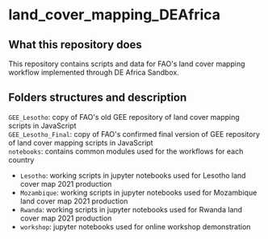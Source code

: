 # land_cover_mapping_DEAfrica

## What this repository does
This repository contains scripts and data for FAO's land cover mapping workflow implemented through DE Africa Sandbox. 

## Folders structures and description
`GEE_Lesotho`: copy of FAO's old GEE repository of land cover mapping scripts in JavaScript  
`GEE_Lesotho_Final`: copy of FAO's confirmed final version of GEE repository of land cover mapping scripts in JavaScript  
`notebooks`: contains common modules used for the workflows for each country  
* `Lesotho`: working scripts in jupyter notebooks used for Lesotho land cover map 2021 production   
* `Mozambique`: working scripts in jupyter notebooks used for Mozambique land cover map 2021 production  
* `Rwanda`: working scripts in jupyter notebooks used for Rwanda land cover map 2021 production  
* `workshop`: jupyter notebooks used for online workshop demonstration  